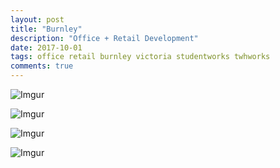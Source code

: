 ```yaml
---
layout: post
title: "Burnley"
description: "Office + Retail Development"
date: 2017-10-01
tags: office retail burnley victoria studentworks twhworks
comments: true
---
```


![Imgur](https://i.imgur.com/w4dOuWU.png)

![Imgur](https://i.imgur.com/0vpUhov.png)

![Imgur](https://i.imgur.com/O6E3zbM.png)

![Imgur](https://i.imgur.com/cyTAsqL.png)
